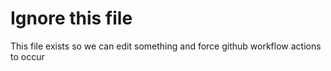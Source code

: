 
# Ignore this file

This file exists so we can edit something and force github workflow actions to occur

